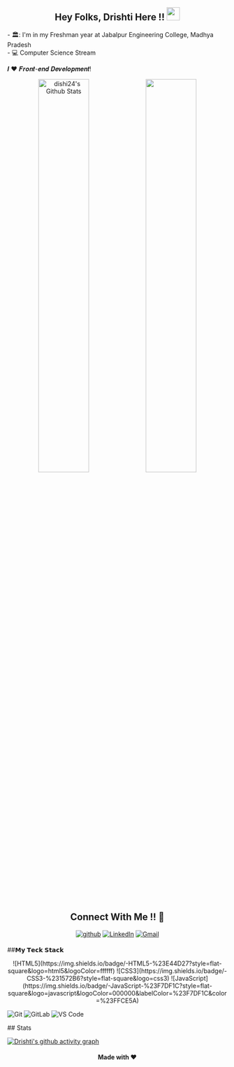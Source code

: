 <h2 align="center">Hey Folks, Drishti Here !! <img src="https://raw.githubusercontent.com/MartinHeinz/MartinHeinz/master/wave.gif" width="30px"></h2>
  - 🏛️: I'm in my Freshman year at Jabalpur Engineering College, Madhya Pradesh <br>
  - 💻 Computer Science Stream<br>  

𝑰 ❤️ 𝑭𝒓𝒐𝒏𝒕-𝒆𝒏𝒅 𝑫𝒆𝒗𝒆𝒍𝒐𝒑𝒎𝒆𝒏𝒕!
  
<div align="center">
  <img width="48%" src="https://github-readme-stats.vercel.app/api?username=dishi24&theme=dracula&show_icons=true" alt="dishi24's Github Stats"/>
  <img width="48%" src="https://github-readme-streak-stats.herokuapp.com/?user=dishi24&theme=dracula&show_icons=true" />
</div>

<h2 align="center">Connect With Me !! 🤝</h2>
<p align="center">
<a href="https://github.com/dishi24" target="_blank">
<img src=https://img.shields.io/badge/github-%2324292e.svg?&style=for-the-badge&logo=github&logoColor=white alt=github style="margin-bottom: 5px;" /></a>
  
<a href="https://www.linkedin.com/in/drishti-rana-54053a172/" target="_blank">
<img alt = "LinkedIn"src="https://img.shields.io/badge/LinkedIn-%230077B5.svg?&style=flat-square&logo=linkedin&logoColor=white" alt="LinkedIn"></a>
<a href="mailto:drishtirana1011@gmail.com" target="_blank">
<img alt="Gmail" src="https://img.shields.io/badge/Gmail-D14836?style=for-the-badge&logo=gmail&logoColor=white" /></a>
</p>

##𝗠𝘆 𝗧𝗲𝗰𝗸 𝗦𝘁𝗮𝗰𝗸
<p align="center">
![HTML5](https://img.shields.io/badge/-HTML5-%23E44D27?style=flat-square&logo=html5&logoColor=ffffff)
![CSS3](https://img.shields.io/badge/-CSS3-%231572B6?style=flat-square&logo=css3)
![JavaScript](https://img.shields.io/badge/-JavaScript-%23F7DF1C?style=flat-square&logo=javascript&logoColor=000000&labelColor=%23F7DF1C&color=%23FFCE5A)
  
![Git](https://img.shields.io/badge/-Git-%23F05032?style=flat-square&logo=git&logoColor=%23ffffff)
![GitLab](https://img.shields.io/badge/-GitLab-FCA121?style=flat-square&logo=gitlab)
![VS Code](https://img.shields.io/badge/-VSCode-%23007ACC?style=flat-square&logo=visual-studio-code)
</p>
## Stats  

[![Drishti's github activity graph](https://activity-graph.herokuapp.com/graph?username=dishi24&theme=dracula)](https://github.com/dishi24/github-readme-activity-graph)
<br>
<h4 align="center">Made with ❤️</h4>

